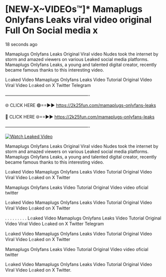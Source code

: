# [NEW-X~VIDEOs™]* Mamaplugs Onlyfans Leaks viral video original Full On Social media x

18 seconds ago

Mamaplugs Onlyfans Leaks Original Viral video Nudes took the internet by storm and amazed viewers on various Leaked social media platforms. Mamaplugs Onlyfans Leaks, a young and talented digital creator, recently became famous thanks to this interesting video.

L𝚎aked Video Mamaplugs Onlyfans Leaks Video Tutorial Original Video Viral Video L𝚎aked on X Twitter Telegram

———————————————————-

🌐 CLICK HERE 🟢==►► https://2k25fun.com/mamaplugs-onlyfans-leaks

🔴 CLICK HERE 🌐==►► https://2k25fun.com/mamaplugs-onlyfans-leaks

———————————————————-

[![Watch Leaked Video](https://miro.medium.com/v2/resize:fit:828/format:webp/1*cilzJN44JGOrTw9NJCrNHA.gif "Watch Leaked Video")](https://2k25fun.com/mamaplugs-onlyfans-leaks)

Mamaplugs Onlyfans Leaks Original Viral video Nudes took the internet by storm and amazed viewers on various Leaked social media platforms. Mamaplugs Onlyfans Leaks, a young and talented digital creator, recently became famous thanks to this interesting video.

L𝚎aked Video Mamaplugs Onlyfans Leaks Video Tutorial Original Video Viral Video L𝚎aked on X Twitter

Mamaplugs Onlyfans Leaks Video Tutorial Original Video video oficial twitter

L𝚎aked Video Mamaplugs Onlyfans Leaks Video Tutorial Original Video Viral Video L𝚎aked on X Twitter

. . . . . . . . . L𝚎aked Video Mamaplugs Onlyfans Leaks Video Tutorial Original Video Viral Video L𝚎aked on X Twitter Telegram

L𝚎aked Video Mamaplugs Onlyfans Leaks Video Tutorial Original Video Viral Video L𝚎aked on X Twitter

Mamaplugs Onlyfans Leaks Video Tutorial Original Video video oficial twitter

L𝚎aked Video Mamaplugs Onlyfans Leaks Video Tutorial Original Video Viral Video L𝚎aked on X Twitter.